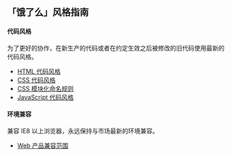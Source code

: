 ## 「饿了么」风格指南

#### 代码风格

为了更好的协作，在新生产的代码或者在约定生效之后被修改的旧代码使用最新的代码风格。

* [HTML 代码风格](html.md)
* [CSS 代码风格](css.md)
* [CSS 模块化命名规则](css-modulize.md)
* [JavaScript 代码风格](javascript.md)

#### 环境兼容

兼容 IE8 以上浏览器，永远保持与市场最新的环境兼容。

* [Web 产品兼容范围](compatibility-web.md)
